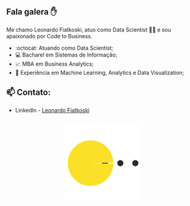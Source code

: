 ## Fala galera :raised_hand:

Me chamo Leonardo Fiatkoski, atuo como Data Scientist 👨‍💻 e sou apaixonado por Code to Business. 

- :octocat: Atuando como Data Scientist;
- :computer: Bacharel em Sistemas de Informação;
- :chart_with_upwards_trend: MBA em Business Analytics;
- :dart: Experiência em Machine Learning, Analytics e Data Visualization;

## 📫 Contato:
- LinkedIn - [Leonardo Fiatkoski](https://in.linkedin.com/in/leo-fiat)

<div align="center">
	<br>
	<img src="https://raw.githubusercontent.com/Aniket965/Aniket965/master/pacman.svg?sanitize=true" width="200" height="200">
</div>
